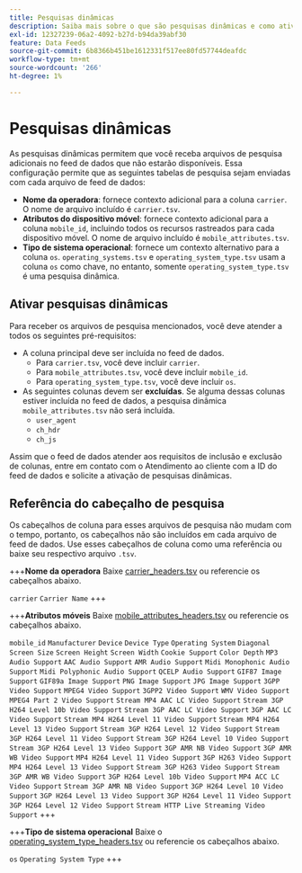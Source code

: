 ```yaml
---
title: Pesquisas dinâmicas
description: Saiba mais sobre o que são pesquisas dinâmicas e como ativá-las. Inclui operadoras, atributos móveis e tipos de sistema operacional.
exl-id: 12327239-06a2-4092-b27d-b94da39abf30
feature: Data Feeds
source-git-commit: 6b8366b451be1612331f517ee80fd57744deafdc
workflow-type: tm+mt
source-wordcount: '266'
ht-degree: 1%

---
```


# Pesquisas dinâmicas

As pesquisas dinâmicas permitem que você receba arquivos de pesquisa adicionais no feed de dados que não estarão disponíveis. Essa configuração permite que as seguintes tabelas de pesquisa sejam enviadas com cada arquivo de feed de dados:

* **Nome da operadora**: fornece contexto adicional para a coluna `carrier`. O nome de arquivo incluído é `carrier.tsv`.
* **Atributos do dispositivo móvel**: fornece contexto adicional para a coluna `mobile_id`, incluindo todos os recursos rastreados para cada dispositivo móvel. O nome de arquivo incluído é `mobile_attributes.tsv`.
* **Tipo de sistema operacional**: fornece um contexto alternativo para a coluna `os`. `operating_systems.tsv` e `operating_system_type.tsv` usam a coluna `os` como chave, no entanto, somente `operating_system_type.tsv` é uma pesquisa dinâmica.

## Ativar pesquisas dinâmicas

Para receber os arquivos de pesquisa mencionados, você deve atender a todos os seguintes pré-requisitos:

* A coluna principal deve ser incluída no feed de dados.
   * Para `carrier.tsv`, você deve incluir `carrier`.
   * Para `mobile_attributes.tsv`, você deve incluir `mobile_id`.
   * Para `operating_system_type.tsv`, você deve incluir `os`.
* As seguintes colunas devem ser **excluídas**. Se alguma dessas colunas estiver incluída no feed de dados, a pesquisa dinâmica `mobile_attributes.tsv` não será incluída.
   * `user_agent`
   * `ch_hdr`
   * `ch_js`

Assim que o feed de dados atender aos requisitos de inclusão e exclusão de colunas, entre em contato com o Atendimento ao cliente com a ID do feed de dados e solicite a ativação de pesquisas dinâmicas.

## Referência do cabeçalho de pesquisa

Os cabeçalhos de coluna para esses arquivos de pesquisa não mudam com o tempo, portanto, os cabeçalhos não são incluídos em cada arquivo de feed de dados. Use esses cabeçalhos de coluna como uma referência ou baixe seu respectivo arquivo `.tsv`.

+++**Nome da operadora**
Baixe [carrier_headers.tsv](assets/carrier_headers.tsv) ou referencie os cabeçalhos abaixo.

`carrier`
`Carrier Name`
+++

+++**Atributos móveis**
Baixe [mobile_attributes_headers.tsv](assets/mobile_attributes_headers.tsv) ou referencie os cabeçalhos abaixo.

`mobile_id`
`Manufacturer`
`Device`
`Device Type`
`Operating System`
`Diagonal Screen Size`
`Screen Height`
`Screen Width`
`Cookie Support`
`Color Depth`
`MP3 Audio Support`
`AAC Audio Support`
`AMR Audio Support`
`Midi Monophonic Audio Support`
`Midi Polyphonic Audio Support`
`QCELP Audio Support`
`GIF87 Image Support`
`GIF89a Image Support`
`PNG Image Support`
`JPG Image Support`
`3GPP Video Support`
`MPEG4 Video Support`
`3GPP2 Video Support`
`WMV Video Support`
`MPEG4 Part 2 Video Support`
`Stream MP4 AAC LC Video Support`
`Stream 3GP H264 Level 10b Video Support`
`Stream 3GP AAC LC Video Support`
`3GP AAC LC Video Support`
`Stream MP4 H264 Level 11 Video Support`
`Stream MP4 H264 Level 13 Video Support`
`Stream 3GP H264 Level 12 Video Support`
`Stream 3GP H264 Level 11 Video Support`
`Stream 3GP H264 Level 10 Video Support`
`Stream 3GP H264 Level 13 Video Support`
`3GP AMR NB Video Support`
`3GP AMR WB Video Support`
`MP4 H264 Level 11 Video Support`
`3GP H263 Video Support`
`MP4 H264 Level 13 Video Support`
`Stream 3GP H263 Video Support`
`Stream 3GP AMR WB Video Support`
`3GP H264 Level 10b Video Support`
`MP4 ACC LC Video Support`
`Stream 3GP AMR NB Video Support`
`3GP H264 Level 10 Video Support`
`3GP H264 Level 13 Video Support`
`3GP H264 Level 11 Video Support`
`3GP H264 Level 12 Video Support`
`Stream HTTP Live Streaming Video Support`
+++

+++**Tipo de sistema operacional**
Baixe o [operating_system_type_headers.tsv](assets/operating_system_type_headers.tsv) ou referencie os cabeçalhos abaixo.

`os`
`Operating System Type`
+++
